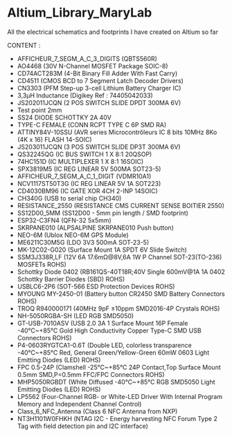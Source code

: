 # Altium_Library_MaryLab
All the electrical schematics and footprints I have created on Altium so far


CONTENT : 

- AFFICHEUR_7_SEGM_A_C_3_DIGITS (QBTS560R)
- AO4468 (30V N-Channel MOSFET Package SOIC-8)
- CD74ACT283M (4-Bit Binary Fill Adder With Fast Carry)
- CD4511 (CMOS BCD to 7 Segment Latch Decoder Drivers)
- CN3303 (PFM Step-up 3-cell Lithium Battery Charger IC)
- 3,3µH Inductance (Digikey Ref : 74405042033)
- JS202011JCQN (2 POS SWITCH SLIDE DPDT 300MA 6V)
- Test point 2mm
- SS24 DIODE SCHOTTKY 2A 40V
- TYPE-C FEMALE (CONN RCPT TYPE C 6P SMD RA)
- ATTINY84V-10SSU (AVR series Microcontrôleurs IC 8 bits 10MHz 8Ko (4K x 16) FLASH 14-SOIC)
- JS203011JCQN (3 POS SWITCH SLIDE DP3T 300MA 6V)
- QS32245QG (IC BUS SWITCH 1 X 8:1 20QSOP)
- 74HC151D (IC MULTIPLEXER 1 X 8:1 16SOIC)
- SPX3819M5 (IC REG LINEAR 5V 500MA SOT23-5)
- AFFICHEUR_7_SEGM_A_C_1_DIGIT (VDMR10A1)
- NCV1117ST50T3G (IC REG LINEAR 5V 1A SOT223)
- CD4030BM96 (IC GATE XOR 4CH 2-INP 14SOIC)
- CH340G (USB to serial chip CH340)
- RESISTANCE_2550 (RESISTANCE CMS CURRENT SENSE BOITIER 2550)
- SS12D00_5MM (SS12D00 - 5mm pin length / SMD footprint)
- ESP32-C3FN4 (QFN-32 5x5mm)
- SKRPANE010 (ALPSALPINE SKRPANE010 Push button)
- NEO-6M (Ublox NEO-6M GPS Module)
- ME6211C30M5G (LDO 3V3 500mA SOT-23-5)
- MK-12C02-G020 (Surface Mount 1A SPDT 6V Slide Switch)
- SSM3J338R,LF (12V 6A 17.6mΩ@8V,6A 1W P Channel SOT-23(TO-236) MOSFETs ROHS)
- Schottky Diode 0402 (RB161QS-40T18R;40V Single 600mV@1A 1A 0402 Schottky Barrier Diodes (SBD) ROHS)
- USBLC6-2P6 (SOT-566 ESD Protection Devices ROHS)
- MYOUNG MY-2450-01 (Battery button CR2450 SMD Battery Connectors ROHS)
- TROQ R940000171 (40MHz 9pF ±10ppm SMD2016-4P Crystals ROHS)
- NH-5050RGBA-SH (LED RGB SMD5050)
- GT-USB-7010ASV (USB 2.0 3A 1 Surface Mount 16P Female -40℃~+85℃ Gold High Conductivity Copper Type-C SMD USB Connectors ROHS)
- P4-0603RYGTCA1-0.6T (Double LED, colorless transparence -40℃~+85℃ Red, General Green/Yellow-Green 60mW 0603 Light Emitting Diodes (LED) ROHS)
- FPC 0.5-24P (Clamshell -25℃~+85℃ 24P Contact,Top Surface Mount 0.5mm SMD,P=0.5mm FFC/FPC Connectors ROHS)
- MHP5050RGBDT (White Diffused -40℃~+85℃ RGB SMD5050 Light Emitting Diodes (LED) ROHS)
- LP5562 (Four-Channel RGB- or White-LED Driver With Internal Program Memory and Independent Channel Control)
- Class_6_NFC_Antenna (Class 6 NFC Antenna from NXP)
- NT3H1101W0FHKH (NTAG I2C - Energy harvesting NFC Forum Type 2 Tag with field detection pin and I2C interface)